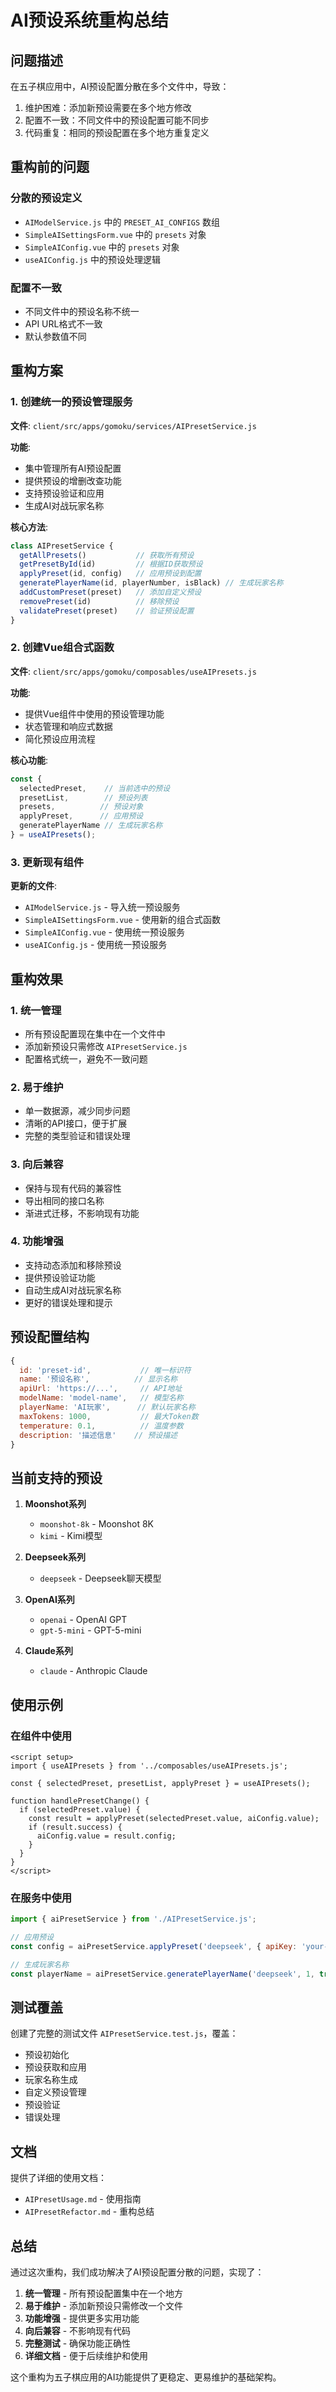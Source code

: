 # AI预设系统重构总结

## 问题描述

在五子棋应用中，AI预设配置分散在多个文件中，导致：
1. 维护困难：添加新预设需要在多个地方修改
2. 配置不一致：不同文件中的预设配置可能不同步
3. 代码重复：相同的预设配置在多个地方重复定义

## 重构前的问题

### 分散的预设定义
- `AIModelService.js` 中的 `PRESET_AI_CONFIGS` 数组
- `SimpleAISettingsForm.vue` 中的 `presets` 对象
- `SimpleAIConfig.vue` 中的 `presets` 对象
- `useAIConfig.js` 中的预设处理逻辑

### 配置不一致
- 不同文件中的预设名称不统一
- API URL格式不一致
- 默认参数值不同

## 重构方案

### 1. 创建统一的预设管理服务

**文件**: `client/src/apps/gomoku/services/AIPresetService.js`

**功能**:
- 集中管理所有AI预设配置
- 提供预设的增删改查功能
- 支持预设验证和应用
- 生成AI对战玩家名称

**核心方法**:
```javascript
class AIPresetService {
  getAllPresets()           // 获取所有预设
  getPresetById(id)         // 根据ID获取预设
  applyPreset(id, config)   // 应用预设到配置
  generatePlayerName(id, playerNumber, isBlack) // 生成玩家名称
  addCustomPreset(preset)   // 添加自定义预设
  removePreset(id)          // 移除预设
  validatePreset(preset)    // 验证预设配置
}
```

### 2. 创建Vue组合式函数

**文件**: `client/src/apps/gomoku/composables/useAIPresets.js`

**功能**:
- 提供Vue组件中使用的预设管理功能
- 状态管理和响应式数据
- 简化预设应用流程

**核心功能**:
```javascript
const { 
  selectedPreset,    // 当前选中的预设
  presetList,        // 预设列表
  presets,          // 预设对象
  applyPreset,      // 应用预设
  generatePlayerName // 生成玩家名称
} = useAIPresets();
```

### 3. 更新现有组件

**更新的文件**:
- `AIModelService.js` - 导入统一预设服务
- `SimpleAISettingsForm.vue` - 使用新的组合式函数
- `SimpleAIConfig.vue` - 使用统一预设服务
- `useAIConfig.js` - 使用统一预设服务

## 重构效果

### 1. 统一管理
- 所有预设配置现在集中在一个文件中
- 添加新预设只需修改 `AIPresetService.js`
- 配置格式统一，避免不一致问题

### 2. 易于维护
- 单一数据源，减少同步问题
- 清晰的API接口，便于扩展
- 完整的类型验证和错误处理

### 3. 向后兼容
- 保持与现有代码的兼容性
- 导出相同的接口名称
- 渐进式迁移，不影响现有功能

### 4. 功能增强
- 支持动态添加和移除预设
- 提供预设验证功能
- 自动生成AI对战玩家名称
- 更好的错误处理和提示

## 预设配置结构

```javascript
{
  id: 'preset-id',           // 唯一标识符
  name: '预设名称',          // 显示名称
  apiUrl: 'https://...',     // API地址
  modelName: 'model-name',   // 模型名称
  playerName: 'AI玩家',      // 默认玩家名称
  maxTokens: 1000,           // 最大Token数
  temperature: 0.1,          // 温度参数
  description: '描述信息'    // 预设描述
}
```

## 当前支持的预设

1. **Moonshot系列**
   - `moonshot-8k` - Moonshot 8K
   - `kimi` - Kimi模型

2. **Deepseek系列**
   - `deepseek` - Deepseek聊天模型

3. **OpenAI系列**
   - `openai` - OpenAI GPT
   - `gpt-5-mini` - GPT-5-mini

4. **Claude系列**
   - `claude` - Anthropic Claude

## 使用示例

### 在组件中使用
```vue
<script setup>
import { useAIPresets } from '../composables/useAIPresets.js';

const { selectedPreset, presetList, applyPreset } = useAIPresets();

function handlePresetChange() {
  if (selectedPreset.value) {
    const result = applyPreset(selectedPreset.value, aiConfig.value);
    if (result.success) {
      aiConfig.value = result.config;
    }
  }
}
</script>
```

### 在服务中使用
```javascript
import { aiPresetService } from './AIPresetService.js';

// 应用预设
const config = aiPresetService.applyPreset('deepseek', { apiKey: 'your-key' });

// 生成玩家名称
const playerName = aiPresetService.generatePlayerName('deepseek', 1, true);
```

## 测试覆盖

创建了完整的测试文件 `AIPresetService.test.js`，覆盖：
- 预设初始化
- 预设获取和应用
- 玩家名称生成
- 自定义预设管理
- 预设验证
- 错误处理

## 文档

提供了详细的使用文档：
- `AIPresetUsage.md` - 使用指南
- `AIPresetRefactor.md` - 重构总结

## 总结

通过这次重构，我们成功解决了AI预设配置分散的问题，实现了：

1. **统一管理** - 所有预设配置集中在一个地方
2. **易于维护** - 添加新预设只需修改一个文件
3. **功能增强** - 提供更多实用功能
4. **向后兼容** - 不影响现有代码
5. **完整测试** - 确保功能正确性
6. **详细文档** - 便于后续维护和使用

这个重构为五子棋应用的AI功能提供了更稳定、更易维护的基础架构。
